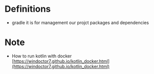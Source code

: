 # Definitions
* gradle it is for management our projct packages and dependencies

# Note
* How to run kotlin with docker [https://windoctor7.github.io/kotlin_docker.html](https://windoctor7.github.io/kotlin_docker.html)